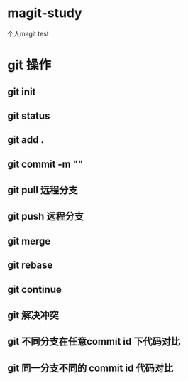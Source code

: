 # magit-study
个人magit test

# git 操作

## git init


## git status


## git add .


## git commit -m ""


## git pull  远程分支


## git push 远程分支

## git merge


## git rebase


## git continue

## git 解决冲突

## git 不同分支在任意commit id 下代码对比

## git 同一分支不同的 commit id 代码对比
